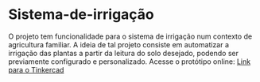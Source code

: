 # Sistema-de-irrigação
O projeto tem funcionalidade para o sistema de irrigação num contexto de agricultura familiar. A ideia de tal projeto consiste em automatizar a irrigação das plantas a partir da leitura do solo desejado, podendo ser previamente configurado e personalizado.
Acesse o protótipo online: [Link para o Tinkercad](https://www.tinkercad.com/things/j0VsKuaT4uo-wifi-module-esp8266-code1?sharecode=sOIP90496h42WGZgWd0igJlqOEYTNeGCsAEXrhn-DNs)

